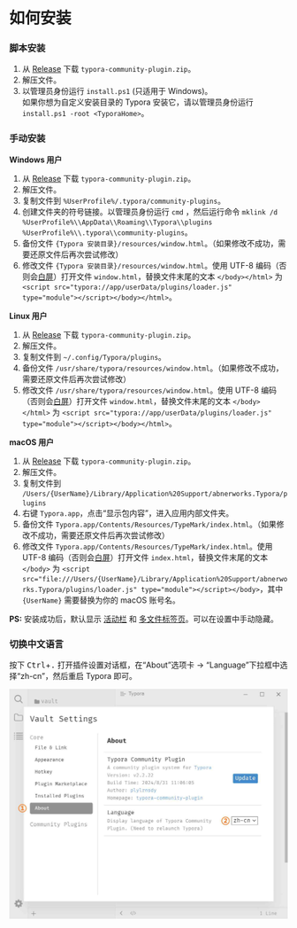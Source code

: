 # 如何安装



### 脚本安装

1. 从 [Release][release] 下载 `typora-community-plugin.zip`。
2. 解压文件。
3. 以管理员身份运行 `install.ps1` (只适用于 Windows)。 <br> 如果你想为自定义安装目录的 Typora 安装它，请以管理员身份运行 `install.ps1 -root <TyporaHome>`。



### 手动安装

**Windows 用户**

1. 从 [Release][release] 下载 `typora-community-plugin.zip`。
2. 解压文件。
3. 复制文件到 `%UserProfile%/.typora/community-plugins`。
4. 创建文件夹的符号链接。以管理员身份运行 `cmd` ，然后运行命令 `mklink /d %UserProfile%\\AppData\\Roaming\\Typora\\plugins %UserProfile%\\.typora\\community-plugins`。
5. 备份文件 `{Typora 安装目录}/resources/window.html`。（如果修改不成功，需要还原文件后再次尝试修改）
6. 修改文件 `{Typora 安装目录}/resources/window.html`。使用 UTF-8 编码（否则会[白屏][ws]）打开文件 `window.html`，替换文件末尾的文本 `</body></html>` 为 `<script src="typora://app/userData/plugins/loader.js" type="module"></script></body></html>`。



**Linux 用户**

1. 从 [Release][release] 下载 `typora-community-plugin.zip`。
2. 解压文件。
3. 复制文件到 `~/.config/Typora/plugins`。
4. 备份文件 `/usr/share/typora/resources/window.html`。（如果修改不成功，需要还原文件后再次尝试修改）
5. 修改文件 `/usr/share/typora/resources/window.html`。使用 UTF-8 编码（否则会[白屏][ws]）打开文件 `window.html`，替换文件末尾的文本 `</body></html>` 为 `<script src="typora://app/userData/plugins/loader.js" type="module"></script></body></html>`。



**macOS 用户**

1. 从 [Release][release] 下载 `typora-community-plugin.zip`。
2. 解压文件。
3. 复制文件到 `/Users/{UserName}/Library/Application%20Support/abnerworks.Typora/plugins`
4. 右键 `Typora.app`，点击“显示包内容”，进入应用内部文件夹。
5. 备份文件 `Typora.app/Contents/Resources/TypeMark/index.html`。（如果修改不成功，需要还原文件后再次尝试修改）
6. 修改文件 `Typora.app/Contents/Resources/TypeMark/index.html`。使用 UTF-8 编码（否则会[白屏][ws]）打开文件 `index.html`，替换文件末尾的文本 `</body>` 为 `<script src="file:///Users/{UserName}/Library/Application%20Support/abnerworks.Typora/plugins/loader.js" type="module"></script></body>`，其中 `{UserName}` 需要替换为你的 macOS 账号名。



**PS:** 安装成功后，默认显示 [活动栏](./3-ribbon.md) 和 [多文件标签页](./3-file-tabs.md)。可以在设置中手动隐藏。



### 切换中文语言

按下 <kbd>Ctrl</kbd>+<kbd>.</kbd> 打开插件设置对话框，在“About”选项卡 → “Language”下拉框中选择“zh-cn”，然后重启 Typora 即可。

![](../../assets/user/settings-lang-zh.jpg)



[release]: https://github.com/typora-community-plugin/typora-community-plugin/releases
[ws]: https://github.com/typora-community-plugin/typora-community-plugin/issues/9
